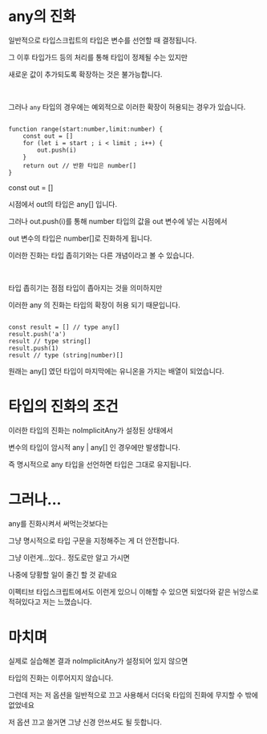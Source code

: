 # any의 진화

일반적으로 타입스크립트의 타입은 변수를 선언할 때 결정됩니다.

그 이후 타입가드 등의 처리를 통해 타입이 정제될 수는 있지만

새로운 값이 추가되도록 확장하는 것은 불가능합니다.

<br/>

그러나 `any` 타입의 경우에는 예외적으로 이러한 확장이 허용되는 경우가 있습니다.

```tsx

function range(start:number,limit:number) {
    const out = []
    for (let i = start ; i < limit ; i++) {
        out.push(i)
    }
    return out // 반환 타입은 number[]
} 

```

const out = []

시점에서 out의 타입은 any[] 입니다.

그러나 out.push(i)를 통해 number 타입의 값을 out 변수에 넣는 시점에서

out 변수의 타입은 number[]로 진화하게 됩니다.

이러한 진화는 타입 좁히기와는 다른 개념이라고 볼 수 있습니다.


<br/>

타입 좁히기는 점점 타입이 좁아지는 것을 의미하지만

이러한 any 의 진화는 타입의 확장이 허용 되기 때문입니다.

```tsx

const result = [] // type any[]
result.push('a')
result // type string[]
result.push(1)
result // type (string|number)[]

```

원래는 any[] 였던 타입이 마지막에는 유니온을 가지는 배열이 되었습니다.

# 타입의 진화의 조건

이러한 타입의 진화는 noImplicitAny가 설정된 상태에서

변수의 타입이 암시적 any | any[] 인 경우에만 발생합니다.

즉 명시적으로 any 타입을 선언하면 타입은 그대로 유지됩니다.

# 그러나...

any를 진화시켜서 써먹는것보다는

그냥 명시적으로 타입 구문을 지정해주는 게 더 안전합니다.

그냥 이런게...있다.. 정도로만 알고 가시면

나중에 당황할 일이 줄긴 할 것 같네요

이펙티브 타입스크립트에서도 이런게 있으니 이해할 수 있으면 되었다와 같은 뉘앙스로 적혀있다고 저는 느꼈습니다.

# 마치며

실제로 실습해본 결과 noImplicitAny가 설정되어 있지 않으면

타입의 진화는 이루어지지 않습니다.

그런데 저는 저 옵션을 일반적으로 끄고 사용해서 더더욱 타입의 진화에 무지할 수 밖에 없었네요

저 옵션 끄고 쓸거면 그냥 신경 안쓰셔도 될 듯합니다.
